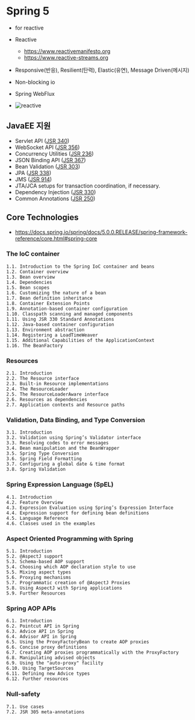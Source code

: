 # Spring 5
* for reactive
* Reactive
  * https://www.reactivemanifesto.org
  * https://www.reactive-streams.org
* Responsive(반응), Resilient(탄력), Elastic(유연), Message Driven(메시지)
* Non-blocking io
* Spring WebFlux

* <img src="images/diagram-reactive.webp" alt="reactive" class="img"/>

## JavaEE 지원
* Servlet API ([JSR 340](https://jcp.org/en/jsr/detail?id=340))
* WebSocket API ([JSR 356](https://jcp.org/en/jsr/detail?id=356))
* Concurrency Utilities ([JSR 236](https://jcp.org/en/jsr/detail?id=236))
* JSON Binding API ([JSR 367](https://jcp.org/en/jsr/detail?id=367))
* Bean Validation ([JSR 303](https://jcp.org/en/jsr/detail?id=303))
* JPA ([JSR 338](https://jcp.org/en/jsr/detail?id=338))
* JMS ([JSR 914](https://jcp.org/en/jsr/detail?id=914))
* JTA/JCA setups for transaction coordination, if necessary.
* Dependency Injection ([JSR 330](https://jcp.org/en/jsr/detail?id=330))
* Common Annotations ([JSR 250](https://jcp.org/en/jsr/detail?id=250))

## Core Technologies
* https://docs.spring.io/spring/docs/5.0.0.RELEASE/spring-framework-reference/core.html#spring-core

### The IoC container
```
1.1. Introduction to the Spring IoC container and beans
1.2. Container overview
1.3. Bean overview
1.4. Dependencies
1.5. Bean scopes
1.6. Customizing the nature of a bean
1.7. Bean definition inheritance
1.8. Container Extension Points
1.9. Annotation-based container configuration
1.10. Classpath scanning and managed components
1.11. Using JSR 330 Standard Annotations
1.12. Java-based container configuration
1.13. Environment abstraction
1.14. Registering a LoadTimeWeaver
1.15. Additional Capabilities of the ApplicationContext
1.16. The BeanFactory
```

### Resources
```
2.1. Introduction
2.2. The Resource interface
2.3. Built-in Resource implementations
2.4. The ResourceLoader
2.5. The ResourceLoaderAware interface
2.6. Resources as dependencies
2.7. Application contexts and Resource paths
```

### Validation, Data Binding, and Type Conversion
```
3.1. Introduction
3.2. Validation using Spring’s Validator interface
3.3. Resolving codes to error messages
3.4. Bean manipulation and the BeanWrapper
3.5. Spring Type Conversion
3.6. Spring Field Formatting
3.7. Configuring a global date & time format
3.8. Spring Validation
```

### Spring Expression Language (SpEL)
```
4.1. Introduction
4.2. Feature Overview
4.3. Expression Evaluation using Spring’s Expression Interface
4.4. Expression support for defining bean definitions
4.5. Language Reference
4.6. Classes used in the examples
```
### Aspect Oriented Programming with Spring
```
5.1. Introduction
5.2. @AspectJ support
5.3. Schema-based AOP support
5.4. Choosing which AOP declaration style to use
5.5. Mixing aspect types
5.6. Proxying mechanisms
5.7. Programmatic creation of @AspectJ Proxies
5.8. Using AspectJ with Spring applications
5.9. Further Resources
```

### Spring AOP APIs
```
6.1. Introduction
6.2. Pointcut API in Spring
6.3. Advice API in Spring
6.4. Advisor API in Spring
6.5. Using the ProxyFactoryBean to create AOP proxies
6.6. Concise proxy definitions
6.7. Creating AOP proxies programmatically with the ProxyFactory
6.8. Manipulating advised objects
6.9. Using the "auto-proxy" facility
6.10. Using TargetSources
6.11. Defining new Advice types
6.12. Further resources
```

### Null-safety
```
7.1. Use cases
7.2. JSR 305 meta-annotations
```
